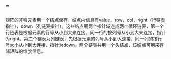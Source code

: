 # -
矩阵的非零元素用一个结点储存，结点内信息有value，row，col，right（行链表指针），down（列链表指针）。这些结点用两个指针域连成两个循环链表，第一个行链表是根据元素的行号从小到大来连接，同一行的按列号从小到大来连接，指针为right。第二个链表为列链表，先根据元素的列号从小到大连接，同一列的按行号大小从小到大连接，指针为down。两个链表共用一个头结点，该结点可用来存储矩阵的维度信息。
